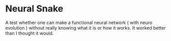 # Neural Snake
A test whether one can make a functional neural network ( with neuro evolution ) without really knowing what it is or how it works. It worked better than I thought it would.
